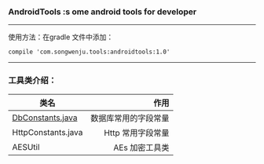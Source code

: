 ### AndroidTools :s ome android tools for developer

---
使用方法：在gradle 文件中添加：

```
compile 'com.songwenju.tools:androidtools:1.0'
```

---

### 工具类介绍：

| 类名                       | 作用    |
| --------                  | -----:   |
| [DbConstants.java](/AndroidTools/blob/master/androidtools/src/main/java/com/songwenju/androidtools/constant/DbConstants.java)          |数据库常用的字段常量| 
| HttpConstants.java        |Http 常用字段常量| 
| AESUtil              |AEs 加密工具类      |